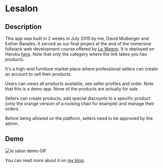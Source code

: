 # Lesalon

## Description

This app was built in 2 weeks in July 2015 by me, David Mulberger and Esther Banales. It served as our final project at the end of the immersive fullstack web development course offered by [Le Wagon](www.lewagon.com). It is deployed on Heroku [here](http://lesalon.herokuapp.com/product_groups?category=Fauteuils). Note that only the category where the link takes you has products.

It's a high-end furniture market place where professional sellers can create an account to sell their products.

Users can views all products available, see seller profiles and order. Note that this is a demo app. None of the products are actually for sale.

Sellers can create products, add special discounts to a specific product (only the orange version of a rocking chair for example) and manage their orders.

Before being allowed on the platform, sellers need to be approved by the admin.

## Demo

![le salon demo GIF](http://g.recordit.co/OgZ4tSuLhW.gif)

You can read more about it on [my blog](http://noestauffert.com/work/le-salon).


